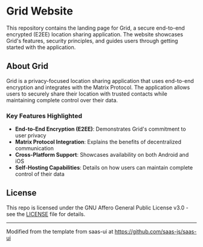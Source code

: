 # Grid Website

This repository contains the landing page for Grid, a secure end-to-end encrypted (E2EE) location sharing application. The website showcases Grid's features, security principles, and guides users through getting started with the application.

## About Grid

Grid is a privacy-focused location sharing application that uses end-to-end encryption and integrates with the Matrix Protocol. The application allows users to securely share their location with trusted contacts while maintaining complete control over their data.

### Key Features Highlighted

- **End-to-End Encryption (E2EE)**: Demonstrates Grid's commitment to user privacy
- **Matrix Protocol Integration**: Explains the benefits of decentralized communication
- **Cross-Platform Support**: Showcases availability on both Android and iOS
- **Self-Hosting Capabilities**: Details on how users can maintain complete control of their data

## License

This repo is licensed under the GNU Affero General Public License v3.0 - see the [LICENSE](./LICENSE) file for details.

---

Modified from the template from saas-ui at https://github.com/saas-js/saas-ui